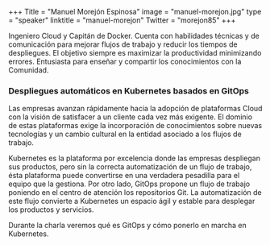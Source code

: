 +++
Title = "Manuel Morejón Espinosa"
image = "manuel-morejon.jpg"
type = "speaker"
linktitle = "manuel-morejon"
Twitter = "morejon85"
+++

Ingeniero Cloud y Capitán de Docker. Cuenta con habilidades técnicas y de comunicación para mejorar flujos de trabajo y reducir los tiempos de despliegues. El objetivo siempre es maximizar la productividad minimizando errores. Entusiasta para enseñar y compartir los conocimientos con la Comunidad.

<h3>Despliegues automáticos en Kubernetes basados en GitOps</h3>
Las empresas avanzan rápidamente hacia la adopción de plataformas Cloud con la visión de satisfacer a un cliente cada vez más exigente. El dominio de estas plataformas exige la incorporación de conocimientos sobre nuevas tecnologías y un cambio cultural en la entidad asociado a los flujos de trabajo.

Kubernetes es la plataforma por excelencia donde las empresas despliegan sus productos, pero sin la correcta automatización de un flujo de trabajo, ésta plataforma puede convertirse en una verdadera pesadilla para el equipo que la gestiona. Por otro lado, GitOps propone un flujo de trabajo poniendo en el centro de atención los repositorios Git. La automatización de este flujo convierte a Kubernetes un espacio ágil y estable para desplegar los productos y servicios. 

Durante la charla veremos qué es GitOps y cómo ponerlo en marcha en Kubernetes.